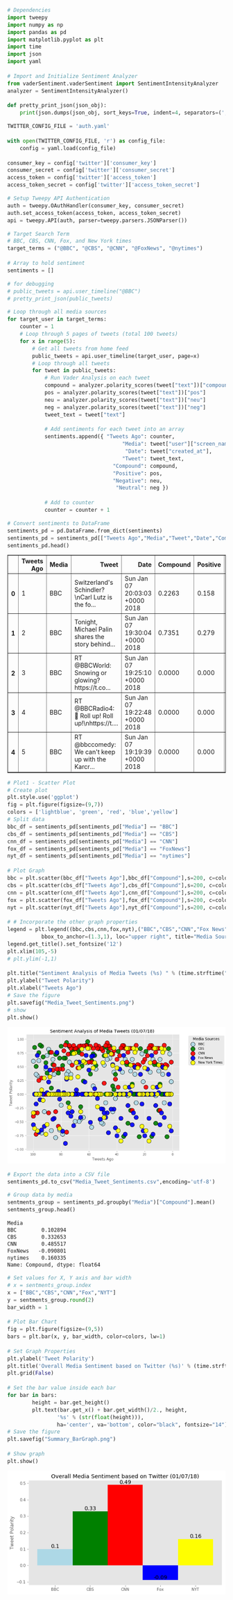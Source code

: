 

```python
# Dependencies
import tweepy
import numpy as np
import pandas as pd
import matplotlib.pyplot as plt
import time
import json
import yaml

# Import and Initialize Sentiment Analyzer
from vaderSentiment.vaderSentiment import SentimentIntensityAnalyzer
analyzer = SentimentIntensityAnalyzer()

def pretty_print_json(json_obj):
    print(json.dumps(json_obj, sort_keys=True, indent=4, separators=(',', ': ')))
```


```python
TWITTER_CONFIG_FILE = 'auth.yaml'

with open(TWITTER_CONFIG_FILE, 'r') as config_file:
    config = yaml.load(config_file)
    
consumer_key = config['twitter']['consumer_key']
consumer_secret = config['twitter']['consumer_secret']
access_token = config['twitter']['access_token']
access_token_secret = config['twitter']['access_token_secret']
```


```python
# Setup Tweepy API Authentication
auth = tweepy.OAuthHandler(consumer_key, consumer_secret)
auth.set_access_token(access_token, access_token_secret)
api = tweepy.API(auth, parser=tweepy.parsers.JSONParser())
```


```python
# Target Search Term
# BBC, CBS, CNN, Fox, and New York times
target_terms = ("@BBC", "@CBS", "@CNN", "@FoxNews", "@nytimes")

# Array to hold sentiment
sentiments = []
```


```python
# for debugging
# public_tweets = api.user_timeline("@BBC")
# pretty_print_json(public_tweets)
```


```python
# Loop through all media sources
for target_user in target_terms:
    counter = 1
    # Loop through 5 pages of tweets (total 100 tweets)
    for x in range(5):
        # Get all tweets from home feed
        public_tweets = api.user_timeline(target_user, page=x)
        # Loop through all tweets 
        for tweet in public_tweets:
            # Run Vader Analysis on each tweet
            compound = analyzer.polarity_scores(tweet["text"])["compound"]
            pos = analyzer.polarity_scores(tweet["text"])["pos"]
            neu = analyzer.polarity_scores(tweet["text"])["neu"]
            neg = analyzer.polarity_scores(tweet["text"])["neg"]
            tweet_text = tweet["text"]

            # Add sentiments for each tweet into an array
            sentiments.append({ "Tweets Ago": counter,
                                     "Media": tweet["user"]["screen_name"],
                                      "Date": tweet["created_at"], 
                                     "Tweet": tweet_text,
                                  "Compound": compound,
                                  "Positive": pos,
                                  "Negative": neu,
                                   "Neutral": neg })

            # Add to counter 
            counter = counter + 1
```


```python
# Convert sentiments to DataFrame
sentiments_pd = pd.DataFrame.from_dict(sentiments)
sentiments_pd = sentiments_pd[["Tweets Ago","Media","Tweet","Date","Compound","Positive","Negative","Neutral"]]
sentiments_pd.head()
```




<div>
<style scoped>
    .dataframe tbody tr th:only-of-type {
        vertical-align: middle;
    }

    .dataframe tbody tr th {
        vertical-align: top;
    }

    .dataframe thead th {
        text-align: right;
    }
</style>
<table border="1" class="dataframe">
  <thead>
    <tr style="text-align: right;">
      <th></th>
      <th>Tweets Ago</th>
      <th>Media</th>
      <th>Tweet</th>
      <th>Date</th>
      <th>Compound</th>
      <th>Positive</th>
      <th>Negative</th>
      <th>Neutral</th>
    </tr>
  </thead>
  <tbody>
    <tr>
      <th>0</th>
      <td>1</td>
      <td>BBC</td>
      <td>Switzerland's Schindler? \nCarl Lutz is the fo...</td>
      <td>Sun Jan 07 20:03:03 +0000 2018</td>
      <td>0.2263</td>
      <td>0.158</td>
      <td>0.734</td>
      <td>0.107</td>
    </tr>
    <tr>
      <th>1</th>
      <td>2</td>
      <td>BBC</td>
      <td>Tonight, Michael Palin shares the story behind...</td>
      <td>Sun Jan 07 19:30:04 +0000 2018</td>
      <td>0.7351</td>
      <td>0.279</td>
      <td>0.721</td>
      <td>0.000</td>
    </tr>
    <tr>
      <th>2</th>
      <td>3</td>
      <td>BBC</td>
      <td>RT @BBCWorld: Snowing or glowing? https://t.co...</td>
      <td>Sun Jan 07 19:25:10 +0000 2018</td>
      <td>0.0000</td>
      <td>0.000</td>
      <td>1.000</td>
      <td>0.000</td>
    </tr>
    <tr>
      <th>3</th>
      <td>4</td>
      <td>BBC</td>
      <td>RT @BBCRadio4: 🎪 Roll up! Roll up!\nhttps://t....</td>
      <td>Sun Jan 07 19:22:48 +0000 2018</td>
      <td>0.0000</td>
      <td>0.000</td>
      <td>1.000</td>
      <td>0.000</td>
    </tr>
    <tr>
      <th>4</th>
      <td>5</td>
      <td>BBC</td>
      <td>RT @bbccomedy: We can't keep up with the Karcr...</td>
      <td>Sun Jan 07 19:19:39 +0000 2018</td>
      <td>0.0000</td>
      <td>0.000</td>
      <td>1.000</td>
      <td>0.000</td>
    </tr>
  </tbody>
</table>
</div>




```python
# Plot1 - Scatter Plot
# Create plot
plt.style.use('ggplot')
fig = plt.figure(figsize=(9,7))
colors = ['lightblue', 'green', 'red', 'blue','yellow']
# Split data
bbc_df = sentiments_pd[sentiments_pd["Media"] == "BBC"]
cbs_df = sentiments_pd[sentiments_pd["Media"] == "CBS"]
cnn_df = sentiments_pd[sentiments_pd["Media"] == "CNN"]
fox_df = sentiments_pd[sentiments_pd["Media"] == "FoxNews"]
nyt_df = sentiments_pd[sentiments_pd["Media"] == "nytimes"]

# Plot Graph
bbc = plt.scatter(bbc_df["Tweets Ago"],bbc_df["Compound"],s=200, c=colors[0], alpha=0.9, linewidths=1, edgecolor='black')
cbs = plt.scatter(cbs_df["Tweets Ago"],cbs_df["Compound"],s=200, c=colors[1], alpha=0.9, linewidths=1, edgecolor='black')
cnn = plt.scatter(cnn_df["Tweets Ago"],cnn_df["Compound"],s=200, c=colors[2], alpha=0.9, linewidths=1, edgecolor='black')
fox = plt.scatter(fox_df["Tweets Ago"],fox_df["Compound"],s=200, c=colors[3], alpha=0.9, linewidths=1, edgecolor='black')
nyt = plt.scatter(nyt_df["Tweets Ago"],nyt_df["Compound"],s=200, c=colors[4], alpha=0.9, linewidths=1, edgecolor='black')

# # Incorporate the other graph properties
legend = plt.legend((bbc,cbs,cnn,fox,nyt),("BBC","CBS","CNN","Fox News","New York Times"),fontsize="10", mode="Expanded",
           bbox_to_anchor=(1.3,1), loc="upper right", title="Media Sources", labelspacing=0.5, numpoints=1, scatterpoints=1)
legend.get_title().set_fontsize('12') 
plt.xlim(105,-5)
# plt.ylim(-1,1)

plt.title("Sentiment Analysis of Media Tweets (%s) " % (time.strftime("%x")))
plt.ylabel("Tweet Polarity")
plt.xlabel("Tweets Ago")
# Save the figure
plt.savefig("Media_Tweet_Sentiments.png")
# show
plt.show()
```


![png](Media_Sentiment_Analysis_files/Media_Sentiment_Analysis_7_0.png)



```python
# Export the data into a CSV file
sentiments_pd.to_csv("Media_Tweet_Sentiments.csv",encoding='utf-8')
```


```python
# Group data by media
sentments_group = sentiments_pd.groupby("Media")["Compound"].mean()
sentments_group.head()
```




    Media
    BBC        0.102894
    CBS        0.332653
    CNN        0.485517
    FoxNews   -0.090801
    nytimes    0.160335
    Name: Compound, dtype: float64




```python
# Set values for X, Y axis and bar width
# x = sentments_group.index
x = ["BBC","CBS","CNN","Fox","NYT"]
y = sentments_group.round(2)
bar_width = 1

# Plot Bar Chart 
fig = plt.figure(figsize=(9,5))
bars = plt.bar(x, y, bar_width, color=colors, lw=1)

# Set Graph Properties
plt.ylabel('Tweet Polarity')
plt.title('Overall Media Sentiment based on Twitter (%s)' % (time.strftime("%x"))) 
plt.grid(False)

# Set the bar value inside each bar
for bar in bars:
        height = bar.get_height()
        plt.text(bar.get_x() + bar.get_width()/2., height,
                '%s' % (str(float(height))),
                ha='center', va='bottom', color="black", fontsize="14")
# Save the figure
plt.savefig("Summary_BarGraph.png")

# Show graph
plt.show()
```


![png](Media_Sentiment_Analysis_files/Media_Sentiment_Analysis_10_0.png)

